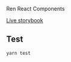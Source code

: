 Ren React Components

[Live storybook](https://republicprotocol.github.io/ren-react-ts/stories)

## Test

``` sh
yarn test
```
